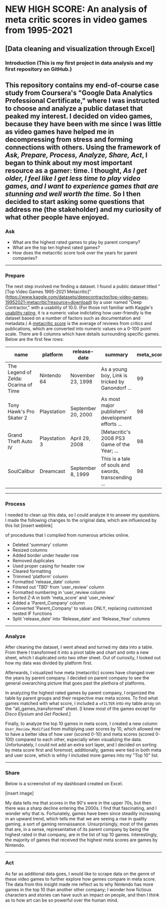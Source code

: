 # NEW HIGH SCORE: An analysis of meta critic scores in video games from 1995-2021
## [Data cleaning and visualization through Excel]
### Introduction (This is my first project in data analysis and my first repository on GitHub.)
This repository contains my end-of-course case study from Coursera's "Google Data Analytics Professional Certificate," where I was instructed to choose and analyze a public dataset that peaked my interest. I decided on video games, because they have been with me since I was little as video games have helped me in decompressing from stress and forming connections with others. Using the framework of *Ask, Prepare, Process, Analyze, Share, Act*, I began to think about my most important resource as a gamer: time. I thought, *As I get older, I feel like I get less time to play video games, and I want to experience games that are stunning and well worth the time.* So I then decided to start asking some questions that address me (the stakeholder) and my curiosity of what other people have enjoyed. 
---
### Ask 
- What are the highest rated games to play by parent company?
- What are the top ten highest rated games?
- How does the metacritic score look over the years for parent companies? 
---
### Prepare
The next step involved me finding a dataset. I found a public dataset titled "[Top Video Games 1995-2021 Metacritic]"(https://www.kaggle.com/datasets/deepcontractor/top-video-games-19952021-metacritic?resource=download) by a user named "Deep Contractor," with a usability of 10.0. (For those not familiar with Kaggle's [usability rating](https://www.kaggle.com/product-feedback/93922), it is a numeric value indictating how user-friendly is the dataset based on a number of factors such as documentation and metadata.) A [metacritic score](https://www.metacritic.com/faq#item11) is the average of reviews from critics and publications, which are converted into numeric values on a 0-100 point scale. There are 6 columns which have details surrounding specific games. Below are the first few rows:

| name                                 | platform      | release-date       | summary                                              | meta_score | user_review |
|--------------------------------------|---------------|--------------------|------------------------------------------------------|------------|-------------|
| The Legend of Zelda: Ocarina of Time | Nintendo 64   | November 23, 1998  | As a young boy, Link is tricked by Ganondorf ...     | 99         | 9.1         |
| Tony Hawk's Pro Skater 2             | Playstation   | September 20, 2000 | As most major publishers' development efforts ...    | 98         | 7.4         |
| Grand Theft Auto IV                  | Playstation 3 | April 29, 2008     | [Metacritic's 2008 PS3 Game of the Year; ...         | 98         | 7.7         |
| SoulCalibur                          | Dreamcast     | September 8, 1999  | This is a tale of souls and swords, transcending ... | 98         | 8.4         |
---
### Process
I needed to clean up this data, so I could analyze it to answer my questions. I made the following changes to the original data, which are influenced by this list 
[insert weblink]

of procedures that I compiled from numerous articles online. 
- Deleted 'summary' column
- Resized columns
- Added border under header row
- Removed duplicates
- Used proper casing for header row
- Cleared formatting
- Trimmed 'platform' column
- Formatted 'release_date' column
- Filtered out 'TBD' from 'user_review' column
- Formatted numbering in 'user_review column
- Sorted Z-A in both 'meta_score' and 'user_review'
- Added a 'Parent_Company' column
- Converted 'Parent_Company' to values ONLY, replacing customized nested IF functions
- Split 'release_date' into 'Release_date' and 'Release_Year' columns

---
### Analyze

After cleaning the dataset, I went ahead and turned my data into a table. From there I transformed it into a pivot table and chart and onto a new sheet, which I duplicated onto two other sheet. Out of curiosity, I looked out how my data was divided by platform first. 

Afterwards, I visualized how meta (metacritic) scores have changed over the years by parent company. I decided on parent company to see the general overarching picture that goes past the plethora of platforms.

In analyzing the highest rated games by parent company, I organized the table by parent groups and their respective max meta scores. To find what games matched with what score, I included a `=FILTER` into my table array on the "all_games_transformed" sheet. [I knew most of the games except for *Disco Elysium* and *Get Packed*.]

Finally, to analyze the top 10 games in meta score, I created a new column `User_Review_Modified` from multiplying user scores by 10, which allowed me to have a better idea of how user (scored 0-10) and meta scores (scored 0-100) compared to each other, especially when visualizing the data. Unfortunately, I could not add an extra sort layer, and I decided on sorting by meta score first and foremost; additionally, games were tied in both meta and user score, which is whhy I included more games into my "Top 10" list. 

---
### Share 

Below is a screenshot of my dashboard created on Excel. 

[insert image] 

My data tells me that scores in the 90's were in the upper 70s, but then there was a sharp decline entering the 2000s. I find that fascinating, and I wonder why that is. Fortunately, games have been since steadily increasing in an upward trend, which tells me that we are seeing a rise in quality gaming, a sort of gaming rennaissance. Unsurprisingly, most of the games that are, in a sense, representative of its parent company by being the highest rated in that company, are in the list of top 10 games. Interestingly, the majority of games that received the highest meta scores are games by Nintendo. 

---
### Act

As far as additional data goes, I would like to scrape data on the genre of these video games to further explore how genres compare in meta score. The data from this insight made me reflect as to why Nintendo has more games in the top 10 than another other company; I wonder how fictious characters and stories can have such an impact on people, and then I think as to how art can be so powerful over the human mind. 
